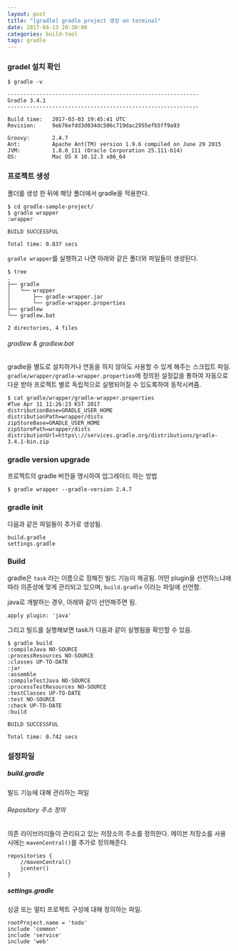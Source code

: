 ```yaml
---
layout: post
title: "[gradle] gradle project 생성 on terminal"
date: 2017-04-13 20:30:00
categories: build-tool
tags: gradle
---
```


### gradel 설치 확인
```
$ gradle -v

------------------------------------------------------------
Gradle 3.4.1
------------------------------------------------------------

Build time:   2017-03-03 19:45:41 UTC
Revision:     9eb76efdd3d034dc506c719dac2955efb5ff9a93

Groovy:       2.4.7
Ant:          Apache Ant(TM) version 1.9.6 compiled on June 29 2015
JVM:          1.8.0_111 (Oracle Corporation 25.111-b14)
OS:           Mac OS X 10.12.3 x86_64
```

### 프로젝트 생성
폴더를 생성 한 뒤에 해당 폴더에서 gradle을 적용한다.
```
$ cd gradle-sample-project/
$ gradle wrapper
:wrapper

BUILD SUCCESSFUL

Total time: 0.837 secs
```

`gradle wrapper`를 실행하고 나면 아래와 같은 폴더와 파일들이 생성된다.
```
$ tree
.
├── gradle
│   └── wrapper
│       ├── gradle-wrapper.jar
│       └── gradle-wrapper.properties
├── gradlew
└── gradlew.bat

2 directories, 4 files
```

###### gradlew & gradlew.bat
gradle을 별도로 설치하거나 연동을 하지 않아도 사용할 수 있게 해주는 스크립트 파일.
`gradle/wrapper/gradle-wrapper.properties`에 정의된 설정값을 통하여 자동으로 다운 받아 프로젝트 별로 독립적으로 실행되어질 수 있도록하여 동작시켜줌.
```
$ cat gradle/wrapper/gradle-wrapper.properties
#Tue Apr 11 11:26:23 KST 2017
distributionBase=GRADLE_USER_HOME
distributionPath=wrapper/dists
zipStoreBase=GRADLE_USER_HOME
zipStorePath=wrapper/dists
distributionUrl=https\://services.gradle.org/distributions/gradle-3.4.1-bin.zip
```

### gradle version upgrade
프로젝트의 gradle 버전을 명시하여 업그레이드 하는 방법
```
$ gradle wrapper --gradle-version 2.4.7
```

### gradle init
다음과 같은 파일들이 추가로 생성됨.
```
build.gradle
settings.gradle
```

### Build
gradle은 `task` 라는 이름으로 정해진 빌드 기능이 제공됨.
어떤 plugin을 선언하느냐에 따라 의존성에 맞게 관리되고 있으며, `build.gradle` 이라는 파일에 선언함.

java로 개발하는 경우, 아래와 같이 선언해주면 됨.
```
apply plugin: 'java'
```

그리고 빌드를 실행해보면  task가 다음과 같이 실행됨을 확인할 수 있음.
```
$ gradle build
:compileJava NO-SOURCE
:processResources NO-SOURCE
:classes UP-TO-DATE
:jar
:assemble
:compileTestJava NO-SOURCE
:processTestResources NO-SOURCE
:testClasses UP-TO-DATE
:test NO-SOURCE
:check UP-TO-DATE
:build

BUILD SUCCESSFUL

Total time: 0.742 secs
```

### 설정파일
##### build.gradle
빌드 기능에 대해 관리하는 파일

###### Repository 주소 정의
의존 라이브러리들이 관리되고 있는 저장소의 주소를 정의한다.
메이븐 저장소를 사용 시에는 `mavenCentral()`를 추가로 정의해준다.
```
repositories {
    //mavenCentral()
    jcenter()
}
```

##### settings.gradle
싱글 또는 멀티 프로젝트 구성에 대해 정의하는 파일. 
```
rootProject.name = 'todo'
include 'common'
include 'service'
include 'web'
```